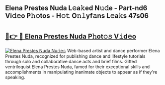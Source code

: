 ## Elena Prestes Nuda L𝚎a𝚔ed N𝚞𝚍e - Part-nd6 Vi𝚍𝚎o P𝚑𝚘tos - H𝚘𝚝 O𝚗𝚕yf𝚊ns L𝚎a𝚔s 47s06

# <h2><a href="http://kfdlvre.oniu.top/?m=Elena+Prestes+Nuda">🔗👉 🔴 Elena Prestes Nuda P𝚑ot𝚘𝚜 V𝚒d𝚎o</a></h2>

[![Elena Prestes Nuda Nu𝚍e𝚜](https://i.imgur.com/0qMVB7G.gif)](http://kfdlvre.oniu.top/?m=Elena+Prestes+Nuda)
Web-based artist and dance performer Elena Prestes Nuda, recognized for publishing dance and lifestyle tutorials through solo and collaborative dance acts and brief films. Gifted ventriloquist Elena Prestes Nuda, famed for their exceptional skills and accomplishments in manipulating inanimate objects to appear as if they're speaking.  
